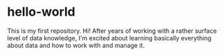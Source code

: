 # hello-world
This is my first repository. Hi!
After years of working with a rather surface level of data knowledge, I'm excited about learning basically everything about data and how to work with and manage it.
